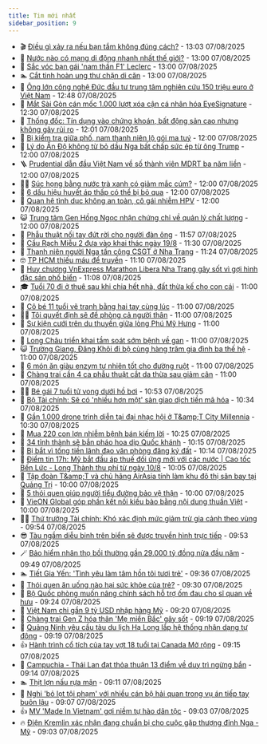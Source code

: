 ```yaml
---
title: Tim mới nhất
sidebar_position: 9
---
```


<!-- vnexpress-tin-moi-nhat:START -->
- 🎬 [Điều gì xảy ra nếu bạn tắm không đúng cách?](https://vnexpress.net/dieu-gi-xay-ra-neu-ban-tam-khong-dung-cach-4923416.html) - 13:03 07/08/2025
- 🐎 [Nước nào có mạng di động nhanh nhất thế giới?](https://vnexpress.net/nuoc-nao-co-mang-di-dong-nhanh-nhat-the-gioi-4923877.html) - 13:00 07/08/2025
- 🦍 [Sắc vóc bạn gái &#39;nam thần F1&#39; Leclerc](https://vnexpress.net/sac-voc-ban-gai-nam-than-f1-leclerc-4923533.html) - 13:00 07/08/2025
- 🏊 [Cắt tinh hoàn ung thư chặn di căn](https://vnexpress.net/cat-tinh-hoan-ung-thu-chan-di-can-4923615.html) - 13:00 07/08/2025
- 🎊 [Ông lớn công nghệ Đức đầu tư trung tâm nghiên cứu 150 triệu euro ở Việt Nam](https://vnexpress.net/ong-lon-cong-nghe-duc-dau-tu-trung-tam-nghien-cuu-150-trieu-euro-o-viet-nam-4924010.html) - 12:48 07/08/2025
- 🎃 [Mắt Sài Gòn cán mốc 1.000 lượt xóa cận cá nhân hóa EyeSignature](https://vnexpress.net/mat-sai-gon-can-moc-1-000-luot-xoa-can-ca-nhan-hoa-eyesignature-4923467.html) - 12:30 07/08/2025
- 🧰 [Thống đốc: Tín dụng vào chứng khoán, bất động sản cao nhưng không gây rủi ro](https://vnexpress.net/thong-doc-tin-dung-vao-chung-khoan-bat-dong-san-cao-nhung-khong-gay-rui-ro-4924063.html) - 12:01 07/08/2025
- 🔭 [Bị kiểm tra giữa phố, nam thanh niên lộ gói ma tuý](https://vnexpress.net/bi-kiem-tra-giua-pho-nam-thanh-nien-lo-goi-ma-tuy-4924059.html) - 12:00 07/08/2025
- 🫶 [Lý do Ấn Độ không từ bỏ dầu Nga bất chấp sức ép từ ông Trump](https://vnexpress.net/ly-do-an-do-khong-tu-bo-dau-nga-bat-chap-suc-ep-tu-ong-trump-4923742.html) - 12:00 07/08/2025
- 🪜 [Prudential dẫn đầu Việt Nam về số thành viên MDRT ba năm liền](https://vnexpress.net/prudential-dan-dau-viet-nam-ve-so-thanh-vien-mdrt-ba-nam-lien-4924044.html) - 12:00 07/08/2025
- 👨‍🏫 [Súc họng bằng nước trà xanh có giảm mắc cúm?](https://vnexpress.net/suc-hong-bang-nuoc-tra-xanh-co-giam-mac-cum-4923982.html) - 12:00 07/08/2025
- 🎊 [6 dấu hiệu huyết áp thấp có thể bị bỏ qua](https://vnexpress.net/6-dau-hieu-huyet-ap-thap-co-the-bi-bo-qua-4923916.html) - 12:00 07/08/2025
- 🎊 [Quan hệ tình dục không an toàn, cô gái nhiễm HPV](https://vnexpress.net/quan-he-tinh-duc-khong-an-toan-co-gai-nhiem-hpv-4923730.html) - 12:00 07/08/2025
- 😺 [Trung tâm Gen Hồng Ngọc nhận chứng chỉ về quản lý chất lượng](https://vnexpress.net/trung-tam-gen-hong-ngoc-nhan-chung-chi-ve-quan-ly-chat-luong-4923563.html) - 12:00 07/08/2025
- 🐘 [Phẫu thuật nối tay đứt rời cho người đàn ông](https://vnexpress.net/phau-thuat-noi-tay-dut-roi-cho-nguoi-dan-ong-4923998.html) - 11:57 07/08/2025
- 🌁 [Cầu Rạch Miễu 2 đưa vào khai thác ngày 19/8](https://vnexpress.net/cau-rach-mieu-2-dua-vao-khai-thac-ngay-19-8-4924048.html) - 11:30 07/08/2025
- 🐲 [Thanh niên người Nga tấn công CSGT ở Nha Trang](https://vnexpress.net/thanh-nien-nguoi-nga-tan-cong-csgt-o-nha-trang-4924057.html) - 11:24 07/08/2025
- 🤓 [TP HCM thiếu máu để truyền](https://vnexpress.net/tp-hcm-thieu-mau-de-truyen-4924004.html) - 11:10 07/08/2025
- 💪 [Huy chương VnExpress Marathon Libera Nha Trang gây sốt vì gợi hình đặc sản phố biển](https://vnexpress.net/huy-chuong-vnexpress-marathon-libera-nha-trang-gay-sot-vi-goi-hinh-dac-san-pho-bien-4923572.html) - 11:08 07/08/2025
- 🎓 [Tuổi 70 đi ở thuê sau khi chia hết nhà, đất thừa kế cho con cái](https://vnexpress.net/thua-ke-ke-vi-thua-ke-the-vi-thua-ke-khi-khong-co-di-chuc-tuoi-70-di-o-thue-sau-khi-chia-het-nha-dat-thua-ke-cho-con-cai-4923868.html) - 11:00 07/08/2025
- 🫣 [Cô bé 11 tuổi vẽ tranh bằng hai tay cùng lúc](https://vnexpress.net/co-be-11-tuoi-ve-tranh-bang-hai-tay-cung-luc-4923843.html) - 11:00 07/08/2025
- 🧑‍💻 [Tôi quyết định sẽ đề phòng cả người thân](https://vnexpress.net/gia-dinh-loi-dung-nguoi-than-ich-ky-loi-dung-tinh-cam-toi-quyet-dinh-se-de-phong-ca-nguoi-than-4922935.html) - 11:00 07/08/2025
- 🐲 [Sự kiện cưới trên du thuyền giữa lòng Phú Mỹ Hưng](https://vnexpress.net/su-kien-cuoi-tren-du-thuyen-giua-long-phu-my-hung-4924056.html) - 11:00 07/08/2025
- 🌝 [Long Châu triển khai tầm soát sớm bệnh về gan](https://vnexpress.net/long-chau-trien-khai-tam-soat-som-benh-ve-gan-4924046.html) - 11:00 07/08/2025
- 😺 [Trường Giang, Đăng Khôi đi bộ cùng hàng trăm gia đình ba thế hệ](https://vnexpress.net/truong-giang-dang-khoi-di-bo-cung-hang-tram-gia-dinh-ba-the-he-4924040.html) - 11:00 07/08/2025
- 🐎 [6 món ăn giàu enzym tự nhiên tốt cho đường ruột](https://vnexpress.net/6-mon-an-giau-enzym-tu-nhien-tot-cho-duong-ruot-4923745.html) - 11:00 07/08/2025
- 🎡 [Chàng trai cần 4 ca phẫu thuật cắt da thừa sau giảm cân](https://vnexpress.net/chang-trai-can-4-ca-phau-thuat-cat-da-thua-sau-giam-can-4922613.html) - 11:00 07/08/2025
- 👨‍🏫 [Bé gái 7 tuổi tử vong dưới hồ bơi](https://vnexpress.net/be-gai-7-tuoi-tu-vong-duoi-ho-boi-4924038.html) - 10:53 07/08/2025
- 🦆 [Bộ Tài chính: Sẽ có &#39;nhiều hơn một&#39; sàn giao dịch tiền mã hóa](https://vnexpress.net/bo-tai-chinh-se-co-nhieu-hon-mot-san-giao-dich-tien-ma-hoa-4924042.html) - 10:34 07/08/2025
- 🚦 [Gần 1.000 drone trình diễn tại đại nhạc hội ở T&amp;amp;T City Millennia](https://vnexpress.net/gan-1-000-drone-trinh-dien-tai-dai-nhac-hoi-o-t-t-city-millennia-4923961.html) - 10:30 07/08/2025
- 💫 [Mua 220 con lợn nhiễm bệnh bán kiếm lời](https://vnexpress.net/mua-220-con-lon-nhiem-benh-ban-kiem-loi-4924031.html) - 10:25 07/08/2025
- 🎉 [34 tỉnh thành sẽ bắn pháo hoa dịp Quốc khánh](https://vnexpress.net/34-tinh-thanh-se-ban-phao-hoa-dip-quoc-khanh-4924029.html) - 10:15 07/08/2025
- 🌋 [Bị bắt vì tống tiền lãnh đạo văn phòng đăng ký đất](https://vnexpress.net/bi-bat-vi-tong-tien-lanh-dao-van-phong-dang-ky-dat-4924014.html) - 10:14 07/08/2025
- 🤖 [Điểm tin 17h: Mỹ bắt đầu áp thuế đối ứng mới với các nước | Cao tốc Bến Lức - Long Thành thu phí từ ngày 10/8](https://vnexpress.net/diem-tin-17h-my-bat-dau-ap-thue-doi-ung-moi-voi-cac-nuoc-cao-toc-ben-luc-long-thanh-thu-phi-tu-ngay-10-8-4924033.html) - 10:05 07/08/2025
- 🦏 [Tập đoàn T&amp;amp;T và chủ hãng AirAsia tính làm khu đô thị sân bay tại Quảng Trị](https://vnexpress.net/tap-doan-t-t-va-chu-hang-airasia-tinh-lam-khu-do-thi-san-bay-tai-quang-tri-4923798.html) - 10:00 07/08/2025
- 🦩 [5 thói quen giúp người tiểu đường bảo vệ thận](https://vnexpress.net/5-thoi-quen-giup-nguoi-tieu-duong-bao-ve-than-4923564.html) - 10:00 07/08/2025
- 👺 [VieON Global góp phần kết nối kiều bào bằng nội dung thuần Việt](https://vnexpress.net/vieon-global-gop-phan-ket-noi-kieu-bao-bang-noi-dung-thuan-viet-4923424.html) - 10:00 07/08/2025
- 🧑‍🏫 [Thứ trưởng Tài chính: Khó xác định mức giảm trừ gia cảnh theo vùng](https://vnexpress.net/thu-truong-tai-chinh-kho-xac-dinh-muc-giam-tru-gia-canh-theo-vung-4924019.html) - 09:54 07/08/2025
- 😎 [Tàu ngầm diễu binh trên biển sẽ được truyền hình trực tiếp](https://vnexpress.net/tau-ngam-dieu-binh-tren-bien-se-duoc-truyen-hinh-truc-tiep-4924007.html) - 09:53 07/08/2025
- 🪄 [Bảo hiểm nhân thọ bồi thường gần 29.000 tỷ đồng nửa đầu năm](https://vnexpress.net/bao-hiem-nhan-tho-boi-thuong-gan-29-000-ty-dong-nua-dau-nam-4923959.html) - 09:49 07/08/2025
- 🏊 [Tiết Gia Yến: &#39;Tình yêu làm tâm hồn tôi tươi trẻ&#39;](https://vnexpress.net/tiet-gia-yen-tinh-yeu-lam-tam-hon-toi-tuoi-tre-4923911.html) - 09:36 07/08/2025
- 💃 [Thói quen ăn uống nào hại sức khỏe của trẻ?](https://vnexpress.net/thoi-quen-an-uong-nao-hai-suc-khoe-cua-tre-4923989.html) - 09:30 07/08/2025
- 🦆 [Bộ Quốc phòng muốn nâng chính sách hỗ trợ ốm đau cho sĩ quan về hưu](https://vnexpress.net/bo-quoc-phong-muon-nang-chinh-sach-ho-tro-om-dau-cho-si-quan-ve-huu-4923965.html) - 09:24 07/08/2025
- 🎊 [Việt Nam chi gần 9 tỷ USD nhập hàng Mỹ](https://vnexpress.net/viet-nam-chi-gan-9-ty-usd-nhap-hang-my-4923932.html) - 09:20 07/08/2025
- 👺 [Chàng trai Gen Z hóa thân &#39;Mẹ miền Bắc&#39; gây sốt](https://vnexpress.net/chang-trai-gen-z-hoa-than-me-mien-bac-gay-sot-4911276.html) - 09:19 07/08/2025
- 🎡 [Quảng Ninh yêu cầu tàu du lịch Hạ Long lắp hệ thống nhận dạng tự động](https://vnexpress.net/quang-ninh-yeu-cau-tau-du-lich-ha-long-lap-he-thong-nhan-dang-tu-dong-4923993.html) - 09:19 07/08/2025
- 👍 [Hành trình cổ tích của tay vợt 18 tuổi tại Canada Mở rộng](https://vnexpress.net/hanh-trinh-co-tich-cua-tay-vot-18-tuoi-tai-canada-mo-rong-4924005.html) - 09:15 07/08/2025
- 🐎 [Campuchia - Thái Lan đạt thỏa thuận 13 điểm về duy trì ngừng bắn](https://vnexpress.net/campuchia-thai-lan-dat-thoa-thuan-13-diem-ve-duy-tri-ngung-ban-4923997.html) - 09:14 07/08/2025
- 🏊 [Thịt lợn nấu rựa mận](https://vnexpress.net/thit-lon-nau-rua-man-4923969.html) - 09:11 07/08/2025
- 🦩 [Nghi &#39;bỏ lọt tội phạm&#39; với nhiều cán bộ hải quan trong vụ án tiếp tay buôn lậu](https://vnexpress.net/nghi-van-bo-lot-toi-pham-voi-nhieu-can-bo-hai-quan-trong-vu-an-tiep-tay-buon-lau-4923985.html) - 09:07 07/08/2025
- 👍 [MV &#39;Made In Vietnam&#39; gợi niềm tự hào dân tộc](https://vnexpress.net/mv-made-in-vietnam-goi-niem-tu-hao-dan-toc-4923700.html) - 09:03 07/08/2025
- 🔥 [Điện Kremlin xác nhận đang chuẩn bị cho cuộc gặp thượng đỉnh Nga - Mỹ](https://vnexpress.net/dien-kremlin-xac-nhan-dang-chuan-bi-cho-cuoc-gap-thuong-dinh-nga-my-4923981.html) - 09:03 07/08/2025<!-- vnexpress-tin-moi-nhat:END -->
